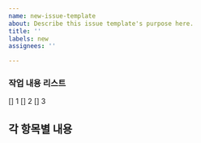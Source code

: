 ```yaml
---
name: new-issue-template
about: Describe this issue template's purpose here.
title: ''
labels: new
assignees: ''

---
```


### 작업 내용 리스트
[] 1
[] 2
[] 3



## 각 항목별 내용
